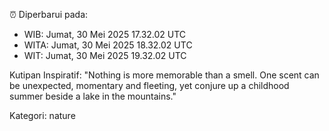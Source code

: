 ⏰ Diperbarui pada:
- WIB: Jumat, 30 Mei 2025 17.32.02 UTC
- WITA: Jumat, 30 Mei 2025 18.32.02 UTC
- WIT: Jumat, 30 Mei 2025 19.32.02 UTC

Kutipan Inspiratif:
"Nothing is more memorable than a smell. One scent can be unexpected, momentary and fleeting, yet conjure up a childhood summer beside a lake in the mountains."


Kategori: nature


